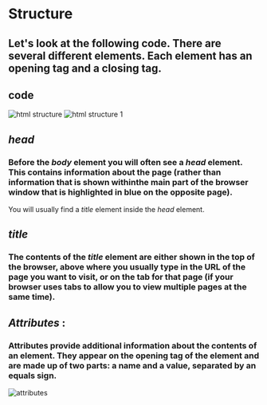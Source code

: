# Structure
## Let's look at the following code. There are several different elements. Each element has an opening tag and a closing tag.
## code
![html structure](https://user-images.githubusercontent.com/70091044/92247895-8a5a3f80-eed0-11ea-85b1-34caed9c2dd9.PNG)
![html structure 1](https://user-images.githubusercontent.com/70091044/92262350-a6b3a780-eee3-11ea-8ac8-61889679e71f.PNG)


## *head*
### Before the *body* element you will often see a *head* element. This contains information about the page (rather than information that is shown withinthe main part of the browser window that is highlighted in blue on the opposite page).
You will usually find a *title* element inside the *head* element.
## *title*
### The contents of the *title* element are either shown in the top of the browser, above where you usually type in the URL of the page you want to visit, or on the tab for that page (if your browser uses tabs to allow you to view multiple pages at the same time).
  
  
## _Attributes_ :
### Attributes provide additional information about the contents of an element. They appear on the opening tag of the element and are made up of two parts: a name and a value, separated by an equals sign.
![attributes](https://user-images.githubusercontent.com/70091044/92261830-d1e9c700-eee2-11ea-867b-932b137a05eb.PNG)
